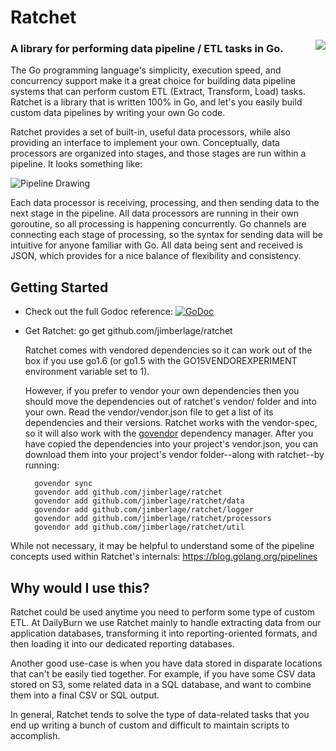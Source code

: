 # Ratchet

<img align="right" src="http://assets1.dailyburn.com/random/the-ratchet.png" style="margin-left:20px">

### A library for performing data pipeline / ETL tasks in Go.

The Go programming language's simplicity, execution speed, and concurrency support make it a great choice for building data pipeline systems that can perform custom ETL (Extract, Transform, Load) tasks. Ratchet is a library that is written 100% in Go, and let's you easily build custom data pipelines by writing your own Go code.

Ratchet provides a set of built-in, useful data processors, while also providing
an interface to implement your own. Conceptually, data processors are organized
into stages, and those stages are run within a pipeline. It looks something like:

![Pipeline Drawing](http://assets1.dailyburn.com/random/ratchet-pipeline-concept.png)

Each data processor is receiving, processing, and then sending data to the next stage in the pipeline. All data processors are running in their own goroutine, so all processing is happening concurrently. Go channels are connecting each stage of processing, so the syntax for sending data will be intuitive for anyone familiar with Go. All data being sent and received is JSON, which provides for a nice balance of flexibility and consistency.

## Getting Started

- Check out the full Godoc reference:
 [![GoDoc](https://godoc.org/github.com/jimberlage/ratchet?status.svg)](https://godoc.org/github.com/jimberlage/ratchet)
- Get Ratchet:
      go get github.com/jimberlage/ratchet

  Ratchet comes with vendored dependencies so it can work out of the box if you use go1.6 (or go1.5 with the GO15VENDOREXPERIMENT environment variable
  set to 1).
  
  However, if you prefer to vendor your own dependencies then you should move the dependencies out of ratchet's vendor/ folder and into your
  own. Read the vendor/vendor.json file to get a list of its dependencies and their versions. Ratchet works with the vendor-spec, so it will also work 
  with the [govendor](https://github.com/kardianos/govendor) dependency manager. After you have copied the dependencies into your project's vendor.json,
  you can download them into your project's vendor folder--along with ratchet--by running:

        govendor sync
        govendor add github.com/jimberlage/ratchet
        govendor add github.com/jimberlage/ratchet/data
        govendor add github.com/jimberlage/ratchet/logger
        govendor add github.com/jimberlage/ratchet/processors
        govendor add github.com/jimberlage/ratchet/util

While not necessary, it may be helpful to understand
some of the pipeline concepts used within Ratchet's internals: https://blog.golang.org/pipelines

## Why would I use this?

Ratchet could be used anytime you need to perform some type of custom ETL. At DailyBurn we use Ratchet mainly to handle extracting data from our application databases, transforming it into reporting-oriented formats, and then loading it into our dedicated reporting databases.

Another good use-case is when you have data stored in disparate locations that can't be easily tied together. For example, if you have some CSV data stored on S3, some related data in a SQL database, and want to combine them into a final CSV or SQL output.

In general, Ratchet tends to solve the type of data-related tasks that you end up writing a bunch of custom and difficult to maintain scripts to accomplish.
